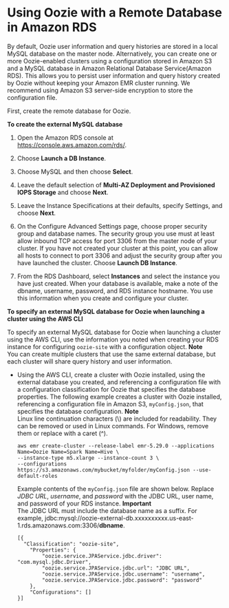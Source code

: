 # Using Oozie with a Remote Database in Amazon RDS<a name="oozie-rds"></a>

By default, Oozie user information and query histories are stored in a local MySQL database on the master node\. Alternatively, you can create one or more Oozie\-enabled clusters using a configuration stored in Amazon S3 and a MySQL database in Amazon Relational Database Service\(Amazon RDS\)\. This allows you to persist user information and query history created by Oozie without keeping your Amazon EMR cluster running\. We recommend using Amazon S3 server\-side encryption to store the configuration file\.

First, create the remote database for Oozie\.

**To create the external MySQL database**

1. Open the Amazon RDS console at [https://console\.aws\.amazon\.com/rds/](https://console.aws.amazon.com/rds/)\.

1. Choose **Launch a DB Instance**\.

1. Choose MySQL and then choose **Select**\.

1. Leave the default selection of **Multi\-AZ Deployment and Provisioned IOPS Storage** and choose **Next**\.

1. Leave the Instance Specifications at their defaults, specify Settings, and choose **Next**\.

1. On the Configure Advanced Settings page, choose proper security group and database names\. The security group you use must at least allow inbound TCP access for port 3306 from the master node of your cluster\. If you have not created your cluster at this point, you can allow all hosts to connect to port 3306 and adjust the security group after you have launched the cluster\. Choose **Launch DB Instance**\.

1. From the RDS Dashboard, select **Instances** and select the instance you have just created\. When your database is available, make a note of the dbname, username, password, and RDS instance hostname\. You use this information when you create and configure your cluster\.

**To specify an external MySQL database for Oozie when launching a cluster using the AWS CLI**

To specify an external MySQL database for Oozie when launching a cluster using the AWS CLI, use the information you noted when creating your RDS instance for configuring `oozie-site` with a configuration object\.
**Note**  
You can create multiple clusters that use the same external database, but each cluster will share query history and user information\.
+ Using the AWS CLI, create a cluster with Oozie installed, using the external database you created, and referencing a configuration file with a configuration classification for Oozie that specifies the database properties\. The following example creates a cluster with Oozie installed, referencing a configuration file in Amazon S3, `myConfig.json`, that specifies the database configuration\.
**Note**  
Linux line continuation characters \(\\\) are included for readability\. They can be removed or used in Linux commands\. For Windows, remove them or replace with a caret \(^\)\.

  ```
  aws emr create-cluster --release-label emr-5.29.0 --applications Name=Oozie Name=Spark Name=Hive \
  --instance-type m5.xlarge --instance-count 3 \
  --configurations https://s3.amazonaws.com/mybucket/myfolder/myConfig.json --use-default-roles
  ```

  Example contents of the `myConfig.json` file are shown below\. Replace *JDBC URL*, *username*, and *password* with the JDBC URL, user name, and password of your RDS instance\. 
**Important**  
The JDBC URL must include the database name as a suffix\. For example, jdbc:mysql://oozie\-external\-db\.xxxxxxxxxx\.us\-east\-1\.rds\.amazonaws\.com:3306/**dbname**\.

  ```
  [{
    "Classification": "oozie-site",
      "Properties": {
          "oozie.service.JPAService.jdbc.driver": "com.mysql.jdbc.Driver",
          "oozie.service.JPAService.jdbc.url": "JDBC URL",                               
          "oozie.service.JPAService.jdbc.username": "username",
          "oozie.service.JPAService.jdbc.password": "password"
      },
      "Configurations": []
  }]
  ```
